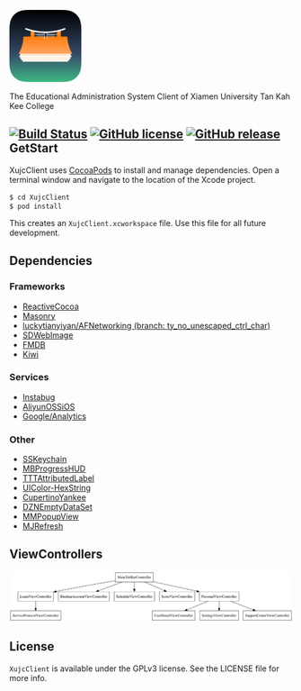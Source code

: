 ![XujcClient icon](README_RES/icon.png)

The Educational Administration System Client of Xiamen University Tan Kah Kee College

[![Build Status](https://travis-ci.org/luckytianyiyan/XujcIOSClient.svg?branch=develop)](https://travis-ci.org/luckytianyiyan/XujcIOSClient)
[![GitHub license](https://img.shields.io/github/license/luckytianyiyan/XujcIOSClient.svg)](http://www.gnu.org/licenses/gpl-3.0.html)
[![GitHub release](https://img.shields.io/github/tag/luckytianyiyan/XujcIOSClient.svg)](https://github.com/luckytianyiyan/XujcIOSClient/tags)
GetStart
---
XujcClient uses [CocoaPods](http://cocoapods.org/) to install and manage dependencies. Open a terminal window and navigate to the location of the Xcode project.

```
$ cd XujcClient
$ pod install
```

This creates an `XujcClient.xcworkspace` file. Use this file for all future development.

Dependencies
---
### Frameworks
- [ReactiveCocoa](https://github.com/ReactiveCocoa/ReactiveCocoa)
- [Masonry](https://github.com/SnapKit/Masonry)
- [luckytianyiyan/AFNetworking (branch: ty_no_unescaped_ctrl_char)](https://github.com/luckytianyiyan/AFNetworking/tree/ty_no_unescaped_ctrl_char)
- [SDWebImage](https://github.com/rs/SDWebImage)
- [FMDB](https://github.com/ccgus/fmdb)
- [Kiwi](https://github.com/kiwi-bdd/Kiwi)

### Services
- [Instabug](https://github.com/Instabug/Instabug-iOS.git)
- [AliyunOSSiOS](https://github.com/aliyun/aliyun-oss-ios-sdk)
- [Google/Analytics](https://www.google.com/analytics/)

### Other
- [SSKeychain](https://github.com/soffes/sskeychain)
- [MBProgressHUD](https://github.com/jdg/MBProgressHUD)
- [TTTAttributedLabel](https://github.com/TTTAttributedLabel/TTTAttributedLabel)
- [UIColor-HexString](https://github.com/kevinrenskers/UIColor-HexString)
- [CupertinoYankee](https://github.com/mattt/CupertinoYankee)
- [DZNEmptyDataSet](https://github.com/dzenbot/DZNEmptyDataSet)
- [MMPopupView](https://github.com/adad184/MMPopupView)
- [MJRefresh](https://github.com/CoderMJLee/MJRefresh)

ViewControllers
---
![ViewControllers](README_RES/ViewController.png)

License
---
`XujcClient` is available under the GPLv3 license. See the LICENSE file for more info.
